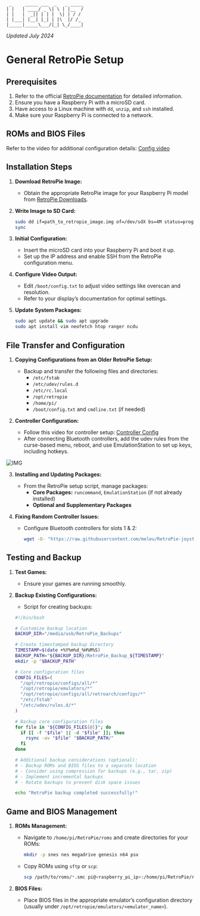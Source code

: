 ```
 _     _____ ___  _   _ _____
| |   | ____/ _ \| \ | |__  /
| |   |  _|| | | |  \| | / / 
| |___| |__| |_| | |\  |/ /_ 
|_____|_____\___/|_| \_/____|
```
*Updated July 2024*

# General RetroPie Setup

## Prerequisites

1. Refer to the official [RetroPie documentation](https://retropie.org.uk/docs/) for detailed information.
2. Ensure you have a Raspberry Pi with a microSD card.
3. Have access to a Linux machine with `dd`, `unzip`, and `ssh` installed.
4. Make sure your Raspberry Pi is connected to a network.

## ROMs and BIOS Files

Refer to the video for additional configuration details: [Config video](https://www.youtube.com/watch?v=N3A77Oxbm3g)

## Installation Steps

1. **Download RetroPie Image:**
   - Obtain the appropriate RetroPie image for your Raspberry Pi model from [RetroPie Downloads](https://retropie.org.uk/download).

2. **Write Image to SD Card:**
   ```bash
   sudo dd if=path_to_retropie_image.img of=/dev/sdX bs=4M status=progress
   sync
   ```

3. **Initial Configuration:**
   - Insert the microSD card into your Raspberry Pi and boot it up.
   - Set up the IP address and enable SSH from the RetroPie configuration menu.

4. **Configure Video Output:**
   - Edit `/boot/config.txt` to adjust video settings like overscan and resolution.
   - Refer to your display’s documentation for optimal settings.

5. **Update System Packages:**
   ```bash
   sudo apt update && sudo apt upgrade
   sudo apt install vim neofetch htop ranger ncdu
   ```

## File Transfer and Configuration

1. **Copying Configurations from an Older RetroPie Setup:**
   - Backup and transfer the following files and directories:
     - `/etc/fstab`
     - `/etc/udev/rules.d`
     - `/etc/rc.local`
     - `/opt/retropie`
     - `/home/pi/`
     - `/boot/config.txt` and `cmdline.txt` (if needed)

2. **Controller Configuration:**
   - Follow this video for controller setup: [Controller Config](https://www.youtube.com/watch?v=Lt9Xu3r9k4o)
   - After connecting Bluetooth controllers, add the udev rules from the curse-based menu, reboot, and use EmulationStation to set up keys, including hotkeys.

![IMG](https://hackster.imgix.net/uploads/attachments/394225/Retropie-hotkeys.png?auto=compress%2Cformat&w=740&h=555&fit=max)

3. **Installing and Updating Packages:**
   - From the RetroPie setup script, manage packages:
     - **Core Packages:** `runcommand`, `EmulationStation` (if not already installed)
     - **Optional and Supplementary Packages**

4. **Fixing Random Controller Issues:**
   - Configure Bluetooth controllers for slots 1 & 2:
     ```bash
     wget -O- "https://raw.githubusercontent.com/meleu/RetroPie-joystick-selection/master/install.sh" | sudo bash
     ```

## Testing and Backup

1. **Test Games:**
   - Ensure your games are running smoothly.

2. **Backup Existing Configurations:**
   - Script for creating backups:
   ```bash
   #!/bin/bash

   # Customize backup location
   BACKUP_DIR="/media/usb/RetroPie_Backups"

   # Create timestamped backup directory
   TIMESTAMP=$(date +%Y%m%d_%H%M%S)
   BACKUP_PATH="${BACKUP_DIR}/RetroPie_Backup_${TIMESTAMP}"
   mkdir -p "$BACKUP_PATH"

   # Core configuration files
   CONFIG_FILES=(
     "/opt/retropie/configs/all/*"
     "/opt/retropie/emulators/*"
     "/opt/retropie/configs/all/retroarch/configs/*"
     "/etc/fstab"
     "/etc/udev/rules.d/*"
   )

   # Backup core configuration files
   for file in "${CONFIG_FILES[@]}"; do
     if [[ -f "$file" || -d "$file" ]]; then
       rsync -av "$file" "$BACKUP_PATH/"
     fi
   done

   # Additional backup considerations (optional):
   # - Backup ROMs and BIOS files to a separate location
   # - Consider using compression for backups (e.g., tar, zip)
   # - Implement incremental backups
   # - Rotate backups to prevent disk space issues

   echo "RetroPie backup completed successfully!"
   ```

## Game and BIOS Management

1. **ROMs Management:**
   - Navigate to `/home/pi/RetroPie/roms` and create directories for your ROMs:
     ```bash
     mkdir -p snes nes megadrive genesis n64 psx
     ```
   - Copy ROMs using `sftp` or `scp`:
     ```bash
     scp /path/to/roms/*.smc pi@<raspberry_pi_ip>:/home/pi/RetroPie/roms/snes
     ```

2. **BIOS Files:**
   - Place BIOS files in the appropriate emulator’s configuration directory (usually under `/opt/retropie/emulators/<emulator_name>`).


